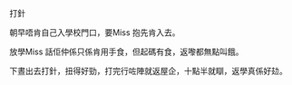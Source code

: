 打針

朝早唔肯自己入學校門口，要Miss 抱先肯入去。

放學Miss 話佢仲係只係肯用手食，但起碼有食，返嚟都無點叫餓。

下晝出去打針，扭得好勁，打完行咗陣就返屋企，十點半就瞓，返學真係好攰。

